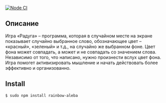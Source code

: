 [![Node CI](https://github.com/AlexBalykin/Rainbow/workflows/Node%20CI/badge.svg)](https://github.com/AlexBalykin/Rainbow/actions)

## Описание
Игра «Радуга» – программа, которая в случайном месте на экране показывает случайно выбранное слово, обозначающее цвет – «красный», «зеленый» и т.д., на случайно же выбранном фоне. Цвет фона может совпадать, а может и не совпадать со значением слова. Независимо от того, что написано, нужно произнести вслух цвет фона. Игра помогет активизировать мышление и начать действовать более эффективно и организованно.

## Install
```sh
$ sudo npm install rainbow-aleba
```